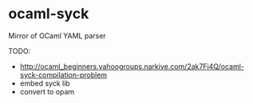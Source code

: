 # ocaml-syck

Mirror of OCaml YAML parser

TODO:
 - http://ocaml_beginners.yahoogroups.narkive.com/2ak7Fj4Q/ocaml-syck-compilation-problem
 - embed syck lib
 - convert to opam
 
